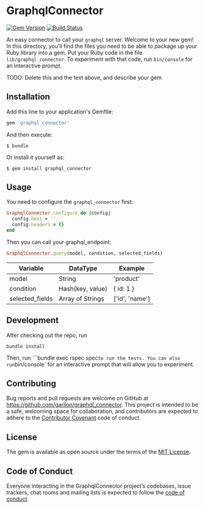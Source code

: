 # GraphqlConnector

[![Gem
Version](https://badge.fury.io/rb/graphql_connector.svg)](https://badge.fury.io/rb/graphql_connector)
[![Build
Status](https://travis-ci.org/Garllon/graphql_connector.svg?branch=master)](https://travis-ci.org/Garllon/graphql_connector)

An easy connector to call your `graphql` server. 
Welcome to your new gem! In this directory, you'll find the files you need to be able to package up your Ruby library into a gem. Put your Ruby code in the file `lib/graphql_connector`. To experiment with that code, run `bin/console` for an interactive prompt.

TODO: Delete this and the text above, and describe your gem

## Installation

Add this line to your application's Gemfile:

```ruby
gem 'graphql_connector'
```

And then execute:

    $ bundle

Or install it yourself as:

    $ gem install graphql_connector

## Usage

You need to configure the `graphql_connector` first:
``` ruby
GraphqlConnector.configure do |config|
  config.host = ''
  config.headers = {}
end
```

Then you can call your graphql_endpoint:
```ruby
GraphqlConnector.query(model, condition, selected_fields)
```

| Variable        | DataType         | Example        |
| ----------------|------------------| ---------------|
| model           | String           | 'product'      |
| condition       | Hash(key, value) | { id: 1 }      |
| selected_fields | Array of Strings | ['id', 'name'] |

## Development

After checking out the repo, run
```shell
bundle install
```

Then, run
```bundle exec rspec spec` to run the tests.
You can also run `bin/console` for an interactive prompt that will allow you to experiment.

## Contributing

Bug reports and pull requests are welcome on GitHub at https://github.com/garllon/graphql_connector. This project is intended to be a safe, welcoming space for collaboration, and contributors are expected to adhere to the [Contributor Covenant](http://contributor-covenant.org) code of conduct.

## License

The gem is available as open source under the terms of the [MIT License](https://opensource.org/licenses/MIT).

## Code of Conduct

Everyone interacting in the GraphqlConnector project’s codebases, issue trackers, chat rooms and mailing lists is expected to follow the [code of conduct](https://github.com/[USERNAME]/graphql_connector/blob/master/CODE_OF_CONDUCT.md).
